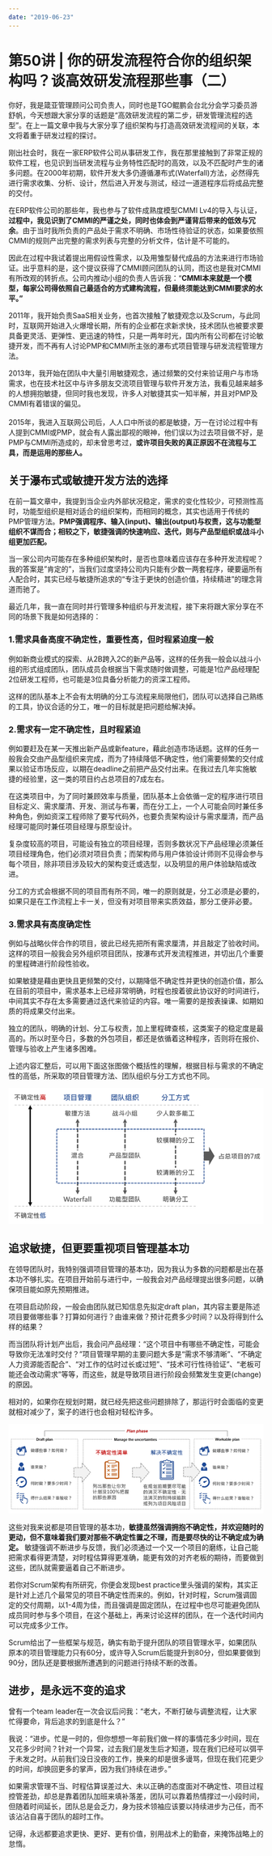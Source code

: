```yaml
---
date: "2019-06-23"
---  
```

      
# 第50讲 | 你的研发流程符合你的组织架构吗？谈高效研发流程那些事（二）
你好，我是箴亚管理顾问公司负责人，同时也是TGO鲲鹏会台北分会学习委员游舒帆，今天想跟大家分享的话题是“高效研发流程的第二步，研发管理流程的选型”。在上一篇文章中我与大家分享了组织架构与打造高效研发流程间的关联，本文将着重于研发过程的探讨。

刚出社会时，我在一家ERP软件公司从事研发工作，我在那里接触到了非常正规的软件工程，也见识到当研发流程与业务特性匹配时的高效，以及不匹配时产生的诸多问题。在2000年初期，软件开发大多仍遵循瀑布式\(Waterfall\)方法，必然得先进行需求收集、分析、设计，然后进入开发与测试，经过一道道程序后将成品完整的交付。

在ERP软件公司的那些年，我也参与了软件成熟度模型CMMI Lv4的导入与认证，**过程中，我见识到了CMMI的严谨之处，同时也体会到严谨背后带来的低效与冗余**。由于当时我所负责的产品处于需求不明确、市场性待验证的状态，如果要依照CMMI的规则产出完整的需求列表与完整的分析文件，估计是不可能的。

因此在过程中我试着提出用假设性需求，以及用雏型替代成品的方法来进行市场验证。出乎意料的是，这个提议获得了CMMI顾问团队的认同，而这也是我对CMMI有所改观的转折点。公司内推动小组的负责人告诉我：“**CMMI本来就是一个模型，每家公司得依照自己最适合的方式建构流程，但最终须能达到CMMI要求的水平。”**

<!-- [[[read_end]]] -->

2011年，我开始负责SaaS相关业务，也首次接触了敏捷观念以及Scrum，与此同时，互联网开始进入火爆增长期，所有的企业都在求新求快，技术团队也被要求要具备更灵活、更弹性、更迅速的特性，只是一两年时光，国内所有公司都在讨论敏捷开发，而不再有人讨论PMP和CMMI所主张的瀑布式项目管理与研发流程管理方法。

2013年，我开始在团队中大量引用敏捷观念，通过频繁的交付来验证用户与市场需求，也在技术社区中与许多朋友交流项目管理与软件开发方法，我看见越来越多的人想拥抱敏捷，但同时我也发现，许多人对敏捷其实一知半解，并且对PMP及CMMI有着错误的偏见。  
   
2015年，我进入互联网公司后，人人口中所谈的都是敏捷，万一在讨论过程中有人提到CMMI或PMP，就会有人露出鄙视的眼神，他们误以为过去项目做不好，是PMP与CMMI所造成的，却未曾思考过，**或许项目失败的真正原因不在流程与工具，而是运用的那些人。**

## 关于瀑布式或敏捷开发方法的选择

在前一篇文章中，我提到当企业内外部状况稳定，需求的变化性较少，可预测性高时，功能型组织是相对适合的组织架构，而相同的概念，其实也适用于传统的PMP管理方法。**PMP强调程序、输入\(input\)、输出\(output\)与权责，这与功能型组织不谋而合；相较之下，敏捷强调的快速响应、迭代，则与产品型组织或战斗小组更加匹配。**

当一家公司内可能存在多种组织架构时，是否也意味着应该存在多种开发流程呢？我的答案是”肯定的”，当我们过度坚持公司内只能有少数一两套程序，硬要逼所有人配合时，其实已经与敏捷所追求的“专注于更快的创造价值，持续精进”的理念背道而驰了。

最近几年，我一直在同时并行管理多种组织与开发流程，接下来将跟大家分享在不同的场景下我是如何选择的：

### 1.需求具备高度不确定性，重要性高，但时程紧迫度一般

例如新商业模式的探索、从2B跨入2C的新产品等，这样的任务我一般会以战斗小组的形式组成团队，团队成员会根据当下需求随时做调整，可能是1位产品经理配2位研发工程师，也可能是3位具备分析能力的资深工程师。

这样的团队基本上不会有太明确的分工与流程来局限他们，团队可以选择自己熟练的工具，协议合适的分工，唯一的目标就是把问题给解决掉。

### 2.需求有一定不确定性，且时程紧迫

例如要赶及在某一天推出新产品或新feature，藉此创造市场话题。这样的任务一般我会交由产品型组织来完成，而为了持续降低不确定性，他们需要频繁的交付成果以验证市场反应，以期在deadline之前把产品交付出来。在我过去几年实施敏捷的经验里，这一类的项目约占总项目的7成左右。

在这类项目中，为了同时兼顾效率与质量，团队基本上会依循一定的程序进行项目目标定义、需求厘清、开发、测试与布署，而在分工上，一个人可能会同时兼任多种角色，例如资深工程师除了要写代码外，也要负责架构设计与需求厘清，而产品经理可能同时兼任项目经理与原型设计。

复杂度较高的项目，可能设有独立的项目经理，否则多数状况下产品经理必须兼任项目经理角色，他们必须对项目负责；而架构师与用户体验设计师则不见得会参与每个项目，除非项目涉及较大的架构变迁或选型，以及明显的用户体验缺陷或改进。

分工的方式会根据不同的项目而有所不同，唯一的原则就是，分工必须是必要的，如果只是在工作流程上卡一关，但没有对项目带来实质效益，那分工便非必要。

### 3.需求具有高度确定性

例如与战略伙伴合作的项目，彼此已经先把所有需求厘清，并且敲定了验收时间。这样的项目一般我会另外组织项目团队，按瀑布式开发流程推进，并切出几个重要的里程碑进行阶段性验收。

如果敏捷是藉由更快且更频繁的交付，以期降低不确定性并更快的创造价值，那么在目前的项目中，需求基本上已经非常明确，时程也按着彼此协议好的时间进行，中间其实不存在太多需要通过迭代来验证的内容。唯一需要的是按表操课、如期如质的将成果交付出来。

独立的团队，明确的计划、分工与权责，加上里程碑查核，这类案子的稳定度是最高的。所以时至今日，多数的外包项目，都还是依循着这种程序，否则将在报价、管理与验收上产生诸多困难。

上述内容汇整后，可以用下面这张图做个概括性的理解，根据目标与需求的不确定性的高低，所采取的项目管理方法、团队组织与分工方式也不同。

![](./httpsstatic001geekbangorgresourceimage654865acf655f238ec51c1e5fa291371f448.png)

## 追求敏捷，但更要重视项目管理基本功

在领导团队时，我特别强调项目管理的基本功，因为我认为多数的问题都是出在基本功不够扎实。在项目开始前与进行中，一般我会对产品经理提出很多问题，以确保项目能如原先预期推进。

在项目启动阶段，一般会由团队就已知信息先拟定draft plan，其内容主要是陈述项目要做哪些事？打算如何进行？由谁来做？预计花费多少时间？以及将得到什么样的结果？

而当团队将计划产出后，我会问产品经理：“这个项目中有哪些不确定性，可能会导致你无法准时交付？”项目管理早期的主要问题大多是“需求不够清晰”、“不确定人力资源能否配合”、“对工作的估时过长或过短”、“技术可行性待验证”、“老板可能还会改动需求”等等，而这些，就是导致项目进行阶段会频繁发生变更\(change\)的原因。

相对的，如果你在规划时期，就已经先把这些问题排除了，那运行时会面临的变更就相对减少了，案子的进行也会相对轻松许多。

![](./httpsstatic001geekbangorgresourceimagefe3efe8e8d26acb3637518639178d33a613e.png)

这些对我来说都是项目管理的基本功，**敏捷虽然强调拥抱不确定性，并欢迎随时的更动，但不意味着我们要对那些不确定性置之不理，而是要尽快的让不确定成为确定。** 敏捷强调不断进步与反馈，我们必须通过一个又一个项目的磨练，让自己能把需求看得更清楚，对时程估算得更准确，能更有效的对齐老板的期待，而要做到这些，团队就需要逼着自己不断进步。

若你对Scrum架构有所研究，你便会发现best practice里头强调的架构，其实正是针对上述几个最常见的项目不确定性而来的。例如，针对时程，Scrum强调固定的交付周期，以1-4周为佳，而且强调是固定团队，在过程中也尽可能避免团队成员同时参与多个项目，在这个基础上，再来讨论这样的团队，在一个迭代时间内可以完成多少工作。

Scrum给出了一些框架与规范，确实有助于提升团队的项目管理水平，如果团队原本的项目管理能力只有60分，或许导入Scrum后能提升到80分，但如果要做到90分，团队还是要根据所遭遇到的问题进行持续不断的改善。

## 进步，是永远不变的追求

曾有一个team leader在一次会议后问我：“老大，不断打破与调整流程，让大家忙得要命，背后追求的到底是什么？”

我说：“进步。忙是一时的，但你想想一年前我们做一样的事情花多少时间，现在又花多少时间？针对一个异常，过去我们是发生后才知道，现在我们已经可以弭平于未发之时。从前我们没日没夜的工作，换来的却是很多谩骂，但现在我们花更少的时间，却换回更多的掌声，因为我们持续在进步。”

如果需求管理不当、时程估算误差过大、未以正确的态度面对不确定性、项目过程控管差劲，却总是靠着团队加班来填补落差，团队可以靠着热情撑过一小段时间，但随着时间延长，团队总是会乏力，身为技术领袖应该要以持续进步为己任，而不该沾沾自喜于团队的超时工作。

记得，永远都要追求更快、更好、更有价值，别用战术上的勤奋，来掩饰战略上的怠惰。